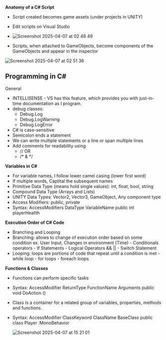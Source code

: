 **Anatomy of a C# Script**
- Script created becomes game assets (under projects in UNITY)
- Edit scripts on Visual Studio

- ![Screenshot 2025-04-07 at 02 48 49](https://github.com/user-attachments/assets/9c586329-b4cc-4c1f-ac58-f728e881975e)

- Scripts, when attached to GameObjects, become components of the GameObjects and appear in the inspector

![Screenshot 2025-04-07 at 02 51 36](https://github.com/user-attachments/assets/d3b8ac7f-78ea-4233-b8e0-b804f833f51a)

## Programming in C# 
General
- INTELLISENSE - VS has this feature, which provides you with just-in-time documentation as I program.
- debug classes:
    - Debug.Log
    - Debug.LogWarning
    - Debug.LogError
- C# is case-sensitive
- Semicolon ends a statement
- We can write multiple statements or a line or span multiple lines
- Add comments for readability using
  - // OR
  - /* & */

**Variables in C#**
- For variable names, I follow lower camel casing (lower first word)
- If multiple words, Captital the subsequent names
- Primitive Data Type (means hold single values): int, float, bool, string
- Compound Data Type (Arrays and Lists)
- UNITY Data Types: Vector2, Vector3, GameObject, Any component type
- Access Modifiers: public, private
- Syntax:
AccessModifiers DataType VariableName
public int playerHeallth

**Execution Order of C# Code**
- Branching and Looping
- Branching: allows to change of execution order based on some condition ex. User Input, Changes in environment (Time)
      - Conditionals operators
      - If Statements
      - Logical Operators && ||
      - Switch Statement
- Looping: loops are portions of code that repeat until a condition is met
      - while loop
      - for loops
      - foreach loops

**Functions & Classes**
- Functions can perform specific tasks
- Syntax:
  AccessModifier ReturnType FunctionName Arguments
  public void DoAction ()
- Class is a container for a related group of variables, properties, methods and functions.
- Syntax:
   AccessModifier ClassKeyword ClassName BaseClass
   public class Player :MonoBehavior

  ![Screenshot 2025-04-07 at 15 21 01](https://github.com/user-attachments/assets/ba818bda-6eef-4949-9d2d-7d80caa46c76)
